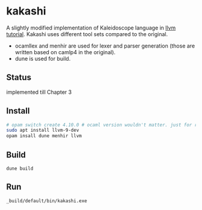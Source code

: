 # kakashi
A slightly modified implementation of Kaleidoscope language in [llvm tutorial](https://llvm.org/docs/tutorial/).
Kakashi uses different tool sets compared to the original.
- ocamllex and menhir are used for lexer and parser generation
(those are written based on camlp4 in the original).
- dune is used for build.

## Status
implemented till Chapter 3

## Install

```bash
# opam switch create 4.10.0 # ocaml version wouldn't matter. just for ref.
sudo apt install llvm-9-dev
opam insall dune menhir llvm
```

## Build

`dune build`

## Run

`_build/default/bin/kakashi.exe`
